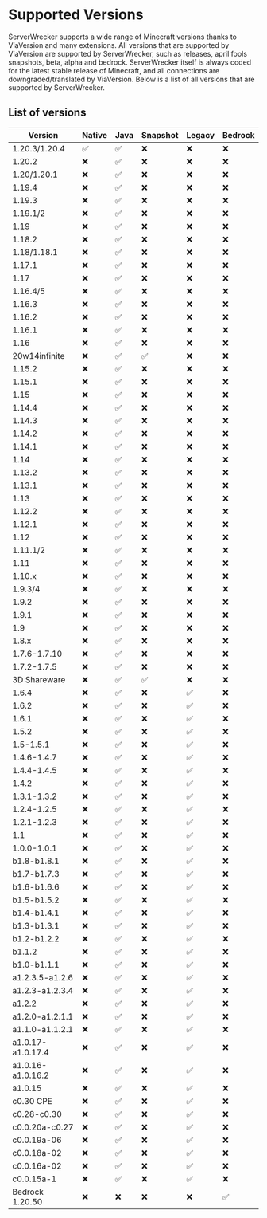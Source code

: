 # Supported Versions

ServerWrecker supports a wide range of Minecraft versions thanks to ViaVersion and many extensions.
All versions that are supported by ViaVersion are supported by ServerWrecker, such
as releases, april fools snapshots, beta, alpha and bedrock.
ServerWrecker itself is always coded for the latest stable release of Minecraft, and all connections are
downgraded/translated by ViaVersion.
Below is a list of all versions that are supported by ServerWrecker.

## List of versions

| Version           | Native | Java | Snapshot | Legacy | Bedrock |
|-------------------|--------|------|----------|--------|---------|
| 1.20.3/1.20.4     | ✅      | ✅    | ❌        | ❌      | ❌       |
| 1.20.2            | ❌      | ✅    | ❌        | ❌      | ❌       |
| 1.20/1.20.1       | ❌      | ✅    | ❌        | ❌      | ❌       |
| 1.19.4            | ❌      | ✅    | ❌        | ❌      | ❌       |
| 1.19.3            | ❌      | ✅    | ❌        | ❌      | ❌       |
| 1.19.1/2          | ❌      | ✅    | ❌        | ❌      | ❌       |
| 1.19              | ❌      | ✅    | ❌        | ❌      | ❌       |
| 1.18.2            | ❌      | ✅    | ❌        | ❌      | ❌       |
| 1.18/1.18.1       | ❌      | ✅    | ❌        | ❌      | ❌       |
| 1.17.1            | ❌      | ✅    | ❌        | ❌      | ❌       |
| 1.17              | ❌      | ✅    | ❌        | ❌      | ❌       |
| 1.16.4/5          | ❌      | ✅    | ❌        | ❌      | ❌       |
| 1.16.3            | ❌      | ✅    | ❌        | ❌      | ❌       |
| 1.16.2            | ❌      | ✅    | ❌        | ❌      | ❌       |
| 1.16.1            | ❌      | ✅    | ❌        | ❌      | ❌       |
| 1.16              | ❌      | ✅    | ❌        | ❌      | ❌       |
| 20w14infinite     | ❌      | ✅    | ✅        | ❌      | ❌       |
| 1.15.2            | ❌      | ✅    | ❌        | ❌      | ❌       |
| 1.15.1            | ❌      | ✅    | ❌        | ❌      | ❌       |
| 1.15              | ❌      | ✅    | ❌        | ❌      | ❌       |
| 1.14.4            | ❌      | ✅    | ❌        | ❌      | ❌       |
| 1.14.3            | ❌      | ✅    | ❌        | ❌      | ❌       |
| 1.14.2            | ❌      | ✅    | ❌        | ❌      | ❌       |
| 1.14.1            | ❌      | ✅    | ❌        | ❌      | ❌       |
| 1.14              | ❌      | ✅    | ❌        | ❌      | ❌       |
| 1.13.2            | ❌      | ✅    | ❌        | ❌      | ❌       |
| 1.13.1            | ❌      | ✅    | ❌        | ❌      | ❌       |
| 1.13              | ❌      | ✅    | ❌        | ❌      | ❌       |
| 1.12.2            | ❌      | ✅    | ❌        | ❌      | ❌       |
| 1.12.1            | ❌      | ✅    | ❌        | ❌      | ❌       |
| 1.12              | ❌      | ✅    | ❌        | ❌      | ❌       |
| 1.11.1/2          | ❌      | ✅    | ❌        | ❌      | ❌       |
| 1.11              | ❌      | ✅    | ❌        | ❌      | ❌       |
| 1.10.x            | ❌      | ✅    | ❌        | ❌      | ❌       |
| 1.9.3/4           | ❌      | ✅    | ❌        | ❌      | ❌       |
| 1.9.2             | ❌      | ✅    | ❌        | ❌      | ❌       |
| 1.9.1             | ❌      | ✅    | ❌        | ❌      | ❌       |
| 1.9               | ❌      | ✅    | ❌        | ❌      | ❌       |
| 1.8.x             | ❌      | ✅    | ❌        | ❌      | ❌       |
| 1.7.6-1.7.10      | ❌      | ✅    | ❌        | ❌      | ❌       |
| 1.7.2-1.7.5       | ❌      | ✅    | ❌        | ❌      | ❌       |
| 3D Shareware      | ❌      | ✅    | ✅        | ❌      | ❌       |
| 1.6.4             | ❌      | ✅    | ❌        | ✅      | ❌       |
| 1.6.2             | ❌      | ✅    | ❌        | ✅      | ❌       |
| 1.6.1             | ❌      | ✅    | ❌        | ✅      | ❌       |
| 1.5.2             | ❌      | ✅    | ❌        | ✅      | ❌       |
| 1.5-1.5.1         | ❌      | ✅    | ❌        | ✅      | ❌       |
| 1.4.6-1.4.7       | ❌      | ✅    | ❌        | ✅      | ❌       |
| 1.4.4-1.4.5       | ❌      | ✅    | ❌        | ✅      | ❌       |
| 1.4.2             | ❌      | ✅    | ❌        | ✅      | ❌       |
| 1.3.1-1.3.2       | ❌      | ✅    | ❌        | ✅      | ❌       |
| 1.2.4-1.2.5       | ❌      | ✅    | ❌        | ✅      | ❌       |
| 1.2.1-1.2.3       | ❌      | ✅    | ❌        | ✅      | ❌       |
| 1.1               | ❌      | ✅    | ❌        | ✅      | ❌       |
| 1.0.0-1.0.1       | ❌      | ✅    | ❌        | ✅      | ❌       |
| b1.8-b1.8.1       | ❌      | ✅    | ❌        | ✅      | ❌       |
| b1.7-b1.7.3       | ❌      | ✅    | ❌        | ✅      | ❌       |
| b1.6-b1.6.6       | ❌      | ✅    | ❌        | ✅      | ❌       |
| b1.5-b1.5.2       | ❌      | ✅    | ❌        | ✅      | ❌       |
| b1.4-b1.4.1       | ❌      | ✅    | ❌        | ✅      | ❌       |
| b1.3-b1.3.1       | ❌      | ✅    | ❌        | ✅      | ❌       |
| b1.2-b1.2.2       | ❌      | ✅    | ❌        | ✅      | ❌       |
| b1.1.2            | ❌      | ✅    | ❌        | ✅      | ❌       |
| b1.0-b1.1.1       | ❌      | ✅    | ❌        | ✅      | ❌       |
| a1.2.3.5-a1.2.6   | ❌      | ✅    | ❌        | ✅      | ❌       |
| a1.2.3-a1.2.3.4   | ❌      | ✅    | ❌        | ✅      | ❌       |
| a1.2.2            | ❌      | ✅    | ❌        | ✅      | ❌       |
| a1.2.0-a1.2.1.1   | ❌      | ✅    | ❌        | ✅      | ❌       |
| a1.1.0-a1.1.2.1   | ❌      | ✅    | ❌        | ✅      | ❌       |
| a1.0.17-a1.0.17.4 | ❌      | ✅    | ❌        | ✅      | ❌       |
| a1.0.16-a1.0.16.2 | ❌      | ✅    | ❌        | ✅      | ❌       |
| a1.0.15           | ❌      | ✅    | ❌        | ✅      | ❌       |
| c0.30 CPE         | ❌      | ✅    | ❌        | ✅      | ❌       |
| c0.28-c0.30       | ❌      | ✅    | ❌        | ✅      | ❌       |
| c0.0.20a-c0.27    | ❌      | ✅    | ❌        | ✅      | ❌       |
| c0.0.19a-06       | ❌      | ✅    | ❌        | ✅      | ❌       |
| c0.0.18a-02       | ❌      | ✅    | ❌        | ✅      | ❌       |
| c0.0.16a-02       | ❌      | ✅    | ❌        | ✅      | ❌       |
| c0.0.15a-1        | ❌      | ✅    | ❌        | ✅      | ❌       |
| Bedrock 1.20.50   | ❌      | ❌    | ❌        | ❌      | ✅       |
